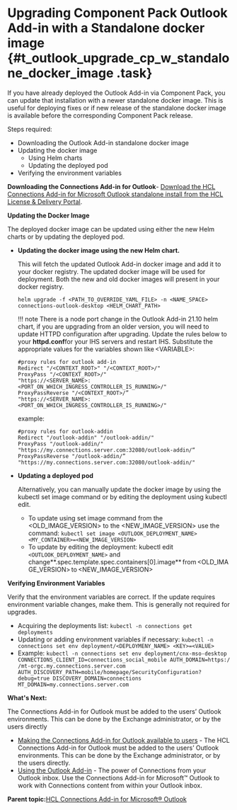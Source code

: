 # Upgrading Component Pack Outlook Add-in with a Standalone docker image {#t_outlook_upgrade_cp_w_standalone_docker_image .task}

If you have already deployed the Outlook Add-in via Component Pack, you can update that installation with a newer standalone docker image. This is useful for deploying fixes or if new release of the standalone docker image is available before the corresponding Component Pack release.

Steps required:

-   Downloading the Outlook Add-in standalone docker image
-   Updating the docker image
    -   Using Helm charts
    -   Updating the deployed pod
-   Verifying the environment variables

**Downloading the Connections Add-in for Outlook**- [Download the HCL Connections Add-in for Microsoft Outlook standalone install from the HCL License & Delivery Portal](https://support.hcltechsw.com/csm?id=kb_article&sysparm_article=KB0085519&sys_kb_id=ecb956cedbb86014a45ad9fcd39619a8).

**Updating the Docker Image**

The deployed docker image can be updated using either the new Helm charts or by updating the deployed pod.

-   **Updating the docker image using the new Helm chart.**

    This will fetch the updated Outlook Add-in docker image and add it to your docker registry. The updated docker image will be used for deployment. Both the new and old docker images will present in your docker registry.

    ``` {#codeblock_eyn_m4r_jrb}
    helm upgrade -f <PATH_TO_OVERRIDE_YAML_FILE> -n <NAME_SPACE> connections-outlook-desktop <HELM_CHART_PATH>
    ```

    !!! note
    There is a node port change in the Outlook Add-in 21.10 helm chart, if you are upgrading from an older version, you will need to update HTTPD configuration after upgrading. Update the rules below to your **httpd.conf**for your IHS servers and restart IHS. Substitute the appropriate values for the variables shown like <VARIABLE\>:

    ``` {#codeblock_gyn_m4r_jrb}
    #proxy rules for outlook add-in 
    Redirect "/<CONTEXT_ROOT>" "/<CONTEXT_ROOT>/"  
    ProxyPass "/<CONTEXT_ROOT>/" 
    "https://<SERVER_NAME>:<PORT_ON_WHICH_INGRESS_CONTROLLER_IS_RUNNING>/"  
    ProxyPassReverse "/<CONTEXT_ROOT>/” 
    "https://<SERVER_NAME>:<PORT_ON_WHICH_INGRESS_CONTROLLER_IS_RUNNING>/" 
    
    ```

    example:

    ``` {#codeblock_hyn_m4r_jrb}
    #proxy rules for outlook-addin	 
    Redirect "/outlook-addin" "/outlook-addin/"  
    ProxyPass "/outlook-addin/" "https://my.connections.server.com:32080/outlook-addin/“  
    ProxyPassReverse "/outlook-addin/” "https://my.connections.server.com:32080/outlook-addin/" 
    
    ```

-   **Updating a deployed pod**

    Alternatively, you can manually update the docker image by using the kubectl set image command or by editing the deployment using kubectl edit.

    -   To update using set image command from the <OLD\_IMAGE\_VERSION\> to the <NEW\_IMAGE\_VERSION\> use the command: `kubectl set image <OUTLOOK_DEPLOYMENT_NAME> <MY_CONTAINER>=<NEW_IMAGE_VERSION>`
    -   To update by editing the deployment: kubectl edit `<OUTLOOK_DEPLOYMENT_NAME>` and change**.spec.template.spec.containers\[0\].image** from <OLD\_IMAGE\_VERSION\> to <NEW\_IMAGE\_VERSION\>

**Verifying Environment Variables**

Verify that the environment variables are correct. If the update requires environment variable changes, make them. This is generally not required for upgrades.

-   Acquiring the deployments list: `kubectl -n connections get deployments`
-   Updating or adding environment variables if necessary: `kubectl -n connections set env deployment/<DEPLOYMENY_NAME> <KEY>=<VALUE>`
-   Example: `kubectl -n connections set env deployment/cnx-mso-desktop CONNECTIONS_CLIENT_ID=connections_social_mobile AUTH_DOMAIN=https://mt-orgc.my.connections.server.com AUTH_DISCOVERY_PATH=mobile/homepage/SecurityConfiguration?debug=true DISCOVERY_DOMAIN=connections MT_DOMAIN=my.connections.server.com`

**What's Next:**

The Connections Add-in for Outlook must be added to the users’ Outlook environments. This can be done by the Exchange administrator, or by the users directly

-   [Making the Connections Add-in for Outlook available to users](https://help.hcltechsw.com/connections/v7/admin/install/cp_3p_outlook_make_available_to_users.html) - The HCL Connections Add-in for Outlook must be added to the users’ Outlook environments. This can be done by the Exchange administrator, or by the users directly.
-   [Using the Outlook Add-in](https://help.hcltechsw.com/connections/v7/connectors/enduser/c_ms_plugins_add_in_outlook.html) - The power of Connections from your Outlook inbox. Use the Connections Add-in for Microsoft™ Outlook to work with Connections content from within your Outlook inbox.

**Parent topic:**[HCL Connections Add-in for Microsoft® Outlook](../../connectors/admin/c_outlook_connector.md)

